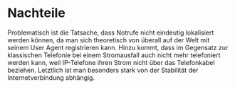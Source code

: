 Nachteile
=========

Problematisch ist die Tatsache, dass Notrufe nicht eindeutig lokalisiert werden können,
da man sich theoretisch von überall auf der Welt mit seinem User Agent registrieren kann.
Hinzu kommt, dass im Gegensatz zur klassischen Telefonie bei einem Stromausfall auch nicht mehr telefoniert werden kann,
weil IP-Telefone ihren Strom nicht über das Telefonkabel beziehen.
Letztlich ist man besonders stark von der Stabilität der Internetverbindung abhängig.
